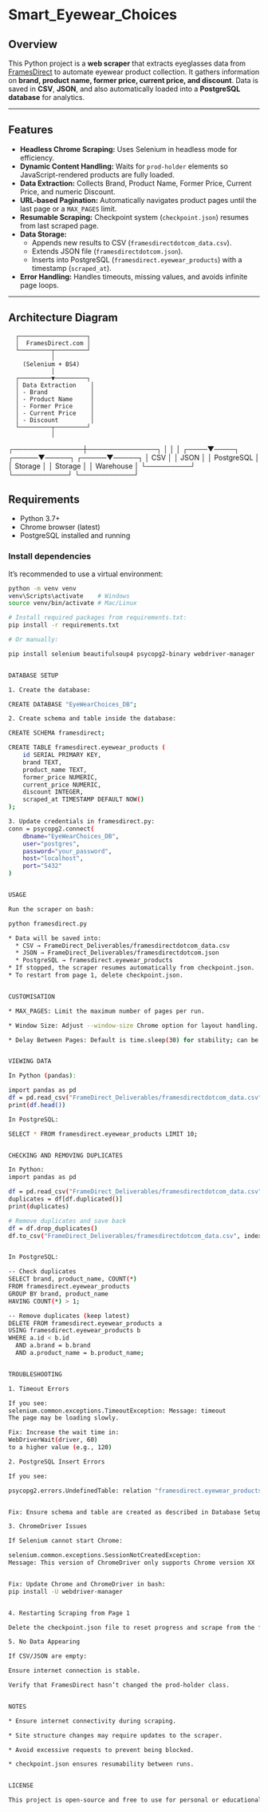 # Smart_Eyewear_Choices

## Overview

This Python project is a **web scraper** that extracts eyeglasses data from [FramesDirect](https://www.framesdirect.com) to automate eyewear product collection. It gathers information on **brand, product name, former price, current price, and discount**. Data is saved in **CSV**, **JSON**, and also automatically loaded into a **PostgreSQL database** for analytics.

---

## Features

* **Headless Chrome Scraping:** Uses Selenium in headless mode for efficiency.  
* **Dynamic Content Handling:** Waits for `prod-holder` elements so JavaScript-rendered products are fully loaded.  
* **Data Extraction:** Collects Brand, Product Name, Former Price, Current Price, and numeric Discount.  
* **URL-based Pagination:** Automatically navigates product pages until the last page or a `MAX_PAGES` limit.  
* **Resumable Scraping:** Checkpoint system (`checkpoint.json`) resumes from last scraped page.  
* **Data Storage:**  
  - Appends new results to CSV (`framesdirectdotcom_data.csv`).  
  - Extends JSON file (`framesdirectdotcom.json`).  
  - Inserts into PostgreSQL (`framesdirect.eyewear_products`) with a timestamp (`scraped_at`).  
* **Error Handling:** Handles timeouts, missing values, and avoids infinite page loops.  

---

## Architecture Diagram

      ┌───────────────────┐
      │  FramesDirect.com │
      └─────────┬─────────┘
                │
        (Selenium + BS4)
                │
      ┌─────────▼─────────┐
      │ Data Extraction    │
      │ - Brand            │
      │ - Product Name     │
      │ - Former Price     │
      │ - Current Price    │
      │ - Discount         │
      └─────────┬─────────┘
                │
 ┌──────────────┼──────────────┐
 │              │              │
 ┌────▼────┐ ┌─────▼─────┐ ┌─────▼─────┐
│ CSV │ │ JSON │ │ PostgreSQL │
│ Storage │ │ Storage │ │ Warehouse │
└─────────┘ └───────────┘ └───────────┘ 


## Requirements
* Python 3.7+  
* Chrome browser (latest)  
* PostgreSQL installed and running  

### Install dependencies

It’s recommended to use a virtual environment:

```bash
python -m venv venv
venv\Scripts\activate    # Windows
source venv/bin/activate # Mac/Linux

# Install required packages from requirements.txt:
pip install -r requirements.txt

# Or manually:

pip install selenium beautifulsoup4 psycopg2-binary webdriver-manager


DATABASE SETUP

1. Create the database:

CREATE DATABASE "EyeWearChoices_DB";

2. Create schema and table inside the database:

CREATE SCHEMA framesdirect;

CREATE TABLE framesdirect.eyewear_products (
    id SERIAL PRIMARY KEY,
    brand TEXT,
    product_name TEXT,
    former_price NUMERIC,
    current_price NUMERIC,
    discount INTEGER,
    scraped_at TIMESTAMP DEFAULT NOW()
);

3. Update credentials in framesdirect.py:
conn = psycopg2.connect(
    dbname="EyeWearChoices_DB",
    user="postgres",
    password="your_password",
    host="localhost",
    port="5432"
)


USAGE

Run the scraper on bash:

python framesdirect.py

* Data will be saved into:
  * CSV → FrameDirect_Deliverables/framesdirectdotcom_data.csv
  * JSON → FrameDirect_Deliverables/framesdirectdotcom.json
  * PostgreSQL → framesdirect.eyewear_products
* If stopped, the scraper resumes automatically from checkpoint.json.
* To restart from page 1, delete checkpoint.json.


CUSTOMISATION

* MAX_PAGES: Limit the maximum number of pages per run.

* Window Size: Adjust --window-size Chrome option for layout handling.

* Delay Between Pages: Default is time.sleep(30) for stability; can be changed.


VIEWING DATA

In Python (pandas):

import pandas as pd
df = pd.read_csv("FrameDirect_Deliverables/framesdirectdotcom_data.csv")
print(df.head())

In PostgreSQL:

SELECT * FROM framesdirect.eyewear_products LIMIT 10;


CHECKING AND REMOVING DUPLICATES

In Python:
import pandas as pd

df = pd.read_csv("FrameDirect_Deliverables/framesdirectdotcom_data.csv")
duplicates = df[df.duplicated()]
print(duplicates)

# Remove duplicates and save back
df = df.drop_duplicates()
df.to_csv("FrameDirect_Deliverables/framesdirectdotcom_data.csv", index=False)


In PostgreSQL:

-- Check duplicates
SELECT brand, product_name, COUNT(*)
FROM framesdirect.eyewear_products
GROUP BY brand, product_name
HAVING COUNT(*) > 1;

-- Remove duplicates (keep latest)
DELETE FROM framesdirect.eyewear_products a
USING framesdirect.eyewear_products b
WHERE a.id < b.id
  AND a.brand = b.brand
  AND a.product_name = b.product_name;


TROUBLESHOOTING

1. Timeout Errors

If you see:
selenium.common.exceptions.TimeoutException: Message: timeout
The page may be loading slowly.

Fix: Increase the wait time in:
WebDriverWait(driver, 60)
to a higher value (e.g., 120)

2. PostgreSQL Insert Errors

If you see:

psycopg2.errors.UndefinedTable: relation "framesdirect.eyewear_products" does not exist


Fix: Ensure schema and table are created as described in Database Setup.

3. ChromeDriver Issues

If Selenium cannot start Chrome:

selenium.common.exceptions.SessionNotCreatedException: 
Message: This version of ChromeDriver only supports Chrome version XX


Fix: Update Chrome and ChromeDriver in bash:
pip install -U webdriver-manager


4. Restarting Scraping from Page 1

Delete the checkpoint.json file to reset progress and scrape from the first page again.

5. No Data Appearing

If CSV/JSON are empty:

Ensure internet connection is stable.

Verify that FramesDirect hasn’t changed the prod-holder class.


NOTES

* Ensure internet connectivity during scraping.

* Site structure changes may require updates to the scraper.

* Avoid excessive requests to prevent being blocked.

* checkpoint.json ensures resumability between runs.


LICENSE

This project is open-source and free to use for personal or educational purposes.








